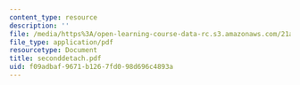 ```yaml
---
content_type: resource
description: ''
file: /media/https%3A/open-learning-course-data-rc.s3.amazonaws.com/21a-441-the-conquest-of-america-spring-2004/f09adbaf9671b1267fd098d696c4893a_seconddetach.pdf
file_type: application/pdf
resourcetype: Document
title: seconddetach.pdf
uid: f09adbaf-9671-b126-7fd0-98d696c4893a
---
```

